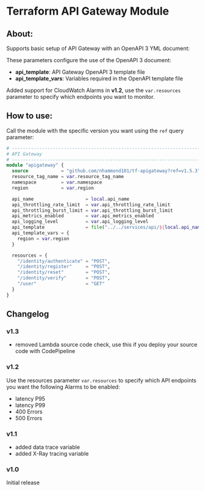# Terraform API Gateway Module

## About:

Supports basic setup of API Gateway with an OpenAPI 3 YML document:

These parameters configure the use of the OpenAPI 3 document:
- __api_template__: API Gateway OpenAPI 3 template file
- __api_template_vars__: Variables required in the OpenAPI template file

Added support for CloudWatch Alarms in __v1.2__, use the ```var.resources``` parameter to specify which endpoints you want to monitor.

## How to use:

Call the module with the specific version you want using the ```ref``` query parameter:

```terraform
# -----------------------------------------------------------------------------
# API Gateway
# -----------------------------------------------------------------------------
module "apigateway" {
  source            = "github.com/nhammond101/tf-apigateway?ref=v1.5.3"
  resource_tag_name = var.resource_tag_name
  namespace         = var.namespace
  region            = var.region

  api_name                   = local.api_name
  api_throttling_rate_limit  = var.api_throttling_rate_limit
  api_throttling_burst_limit = var.api_throttling_burst_limit
  api_metrics_enabled        = var.api_metrics_enabled
  api_logging_level          = var.api_logging_level
  api_template               = file("../../services/api/${local.api_name}.yml")
  api_template_vars = {
    region = var.region
  }

  resources = {
    "/identity/authenticate" = "POST",
    "/identity/register"     = "POST",
    "/identity/reset"        = "POST",
    "/identity/verify"       = "POST",
    "/user"                  = "GET"
  }
}
```

## Changelog

### v1.3
- removed Lambda source code check, use this if you deploy your source code with CodePipeline

### v1.2
Use the resources parameter ```var.resources``` to specify which API endpoints you want the following Alarms to be enabled:

- latency P95
- latency P99
- 400 Errors
- 500 Errors

### v1.1

- added data trace variable
- added X-Ray tracing variable

### v1.0

Initial release
